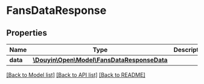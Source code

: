 # FansDataResponse

## Properties
Name | Type | Description | Notes
------------ | ------------- | ------------- | -------------
**data** | [**\Douyin\Open\Model\FansDataResponseData**](FansDataResponseData.md) |  | [optional] 

[[Back to Model list]](../../README.md#documentation-for-models) [[Back to API list]](../../README.md#documentation-for-api-endpoints) [[Back to README]](../../README.md)

